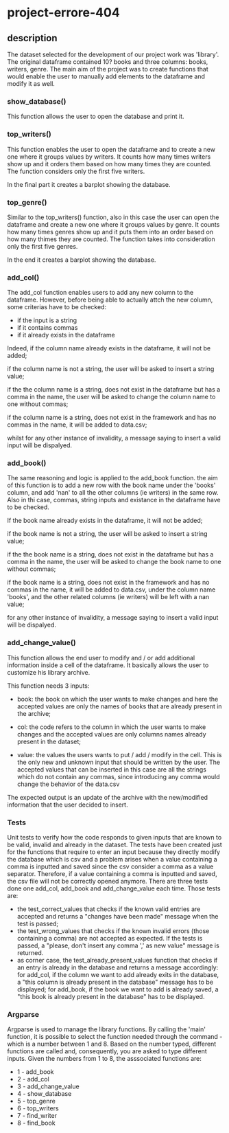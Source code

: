 # project-errore-404

## description
The dataset selected for the development of our project work was 'library'. The original dataframe contained 10? books and three columns: books, writers, genre.
The main aim of the project was to create functions that would enable the user to manually add elements to the dataframe and modify it as well.

### show_database()
This function allows the user to open the database and print it. 

### top_writers()
This function enables the user to open the dataframe and to create a new one where it groups values by writers. It counts how many times writers show up and it orders them based 
on how many times they are counted. The function considers only the first five writers. 

In the final part it creates a barplot showing the database.

### top_genre()
Similar to the top_writers() function, also in this case the user can open the dataframe and create a new one where it groups values by genre. It counts how many times genres show up and it puts them into an order based on how many thimes they are counted. The function takes into consideration only the first five genres.

In the end it creates a barplot showing the database.

### add_col()
The add_col function enables users to add any new column to the dataframe. However, before being able to actually attch the new column, some criterias have to be checked:
- if the input is a string
- if it contains commas
- if it already exists in the dataframe


Indeed, if the column name already exists in the dataframe, it will not be added;

if the column name is not a string, the user will be asked to insert a string value;

if the the column name is a string, does not exist in the dataframe but has a comma in the name, the user will be asked to change the column name to one without commas;

if the column name is a string, does not exist in the framework and has no commas in the name, it will be added to data.csv;

whilst for any other instance of invalidity, a message saying to insert a valid input will be dispalyed.

### add_book()
The same reasoning and logic is applied to the add_book function. the aim of this function is to add a new row with the book name under the 'books' column, and add 'nan' to all the other columns (ie writers) in the same row. Also in thi case, commas, string inputs and existance in the dataframe have to be checked.

If the book name already exists in the dataframe, it will not be added;

if the book name is not a string, the user will be asked to insert a string value;

if the the book name is a string, does not exist in the dataframe but has a comma in the name, the user will be asked to change the book name to one without commas;

if the book name is a string, does not exist in the framework and has no commas in the name, it will be added to data.csv, under the column name 'books', and the other related columns (ie writers) will be left with a nan value;

for any other instance of invalidity, a message saying to insert a valid input will be dispalyed.

### add_change_value()
This function allows the end user to modify and / or add additional information inside a cell of the dataframe. It basically allows the user to customize his library archive.

This function needs 3 inputs:
- book: the book on which the user wants to make changes and here the accepted values are only the names of books that are already present in the archive;
    
- col: the code refers to the column in which the user wants to make changes and the accepted values are only columns names already present in the dataset;
    
- value: the values the users wants to put / add / modify in the cell. This is the only new and unknown input that should be written by the user. 
 The accepted values that can be inserted in this case are all the strings which do not contain any commas, since introducing any comma would change the behavior of the data.csv
    
The expected output is an update of the archive with the new/modified information that the user decided to insert.


### Tests
Unit tests to verify how the code responds to given inputs that are known to be valid, invalid and already in the dataset.
The tests have been created just for the functions that require to enter an input because they directly modify the database which is csv and a problem arises when a value 
containing a comma is inputted and saved since the csv consider a comma as a value separator. Therefore, if a value containing a comma is inputted and saved,
the csv file will not be correctly opened anymore.
There are three tests done one add_col, add_book and add_change_value each time. Those tests are:
- the test_correct_values that checks if the known valid entries are accepted and returns a "changes have been made" message when the test is passed;
- the test_wrong_values that checks if the known invalid errors (those containing a comma) are not accepted as expected. If the tests is passed, a "please, don't insert any comma ',' 
  as new value" message is returned.
- as corner case, the test_already_present_values function that checks if an entry is already in the database and returns a message accordingly: 
  for add_col, if the column we want to add already exits in the database, a "this column is already present in the database" message has to be displayed;
  for add_book, if the book we want to add is already saved, a "this book is already present in the database" has to be displayed.
  
  
### Argparse
Argparse is used to manage the library functions. By calling the 'main' function, it is possible to select the function needed through the command - which is a number between 1 and 8.
Based on the number typed, different functions are called and, consequently, you are asked to type different inputs.
Given the numbers from 1 to 8, the asssociated functions are:
- 1 - add_book
- 2 - add_col
- 3 - add_change_value
- 4 - show_database
- 5 - top_genre
- 6 - top_writers
- 7 - find_writer
- 8 - find_book
